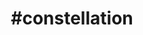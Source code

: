 ---
title: "#constellation"
hashtag: "constellation"
related:
  - _hashtags/asterism.md
tags:
  - Astronomy
  - Sky
---